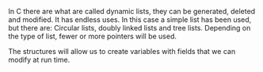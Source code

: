 In C there are what are called dynamic lists, they can be generated, deleted and modified. 
It has endless uses. In this case a simple list has been used, but there are: Circular lists, doubly linked lists and tree lists. Depending on the type of list, fewer or more pointers will be used.

The structures will allow us to create variables with fields that we can modify at run time.

